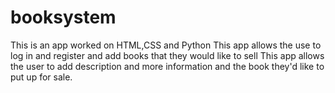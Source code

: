 # booksystem

This is an app worked on HTML,CSS and Python
This app allows the use to log in and register and add books that they would like to sell
This app allows the user to add description and more information and the book they'd like to put up for sale.
